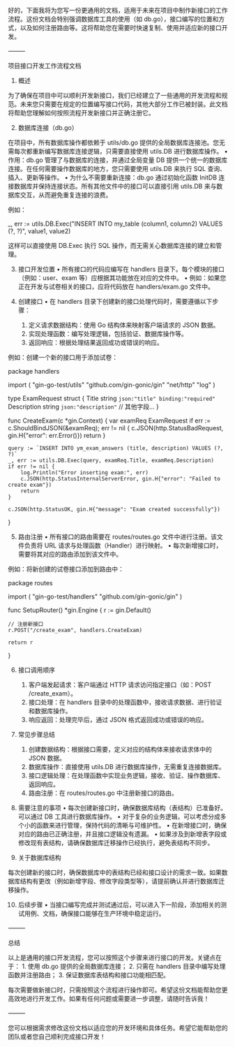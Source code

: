 好的，下面我将为您写一份更通用的文档，适用于未来在项目中制作新接口的工作流程。这份文档会特别强调数据库工具的使用（如 db.go），接口编写的位置和方式，以及如何注册路由等。这将帮助您在需要时快速复制、使用并适应新的接口开发。

⸻

项目接口开发工作流程文档

1. 概述

为了确保在项目中可以顺利开发新接口，我们已经建立了一些通用的开发流程和规范。未来您只需要在规定的位置编写接口代码，其他大部分工作已被封装。此文档将帮助您理解如何按照流程开发新接口并正确注册它。

2. 数据库连接（db.go）

在项目中，所有数据库操作都依赖于 utils/db.go 提供的全局数据库连接池。您无需每次都重新编写数据库连接逻辑，只需要直接使用 utils.DB 进行数据库操作。
	•	作用：db.go 管理了与数据库的连接，并通过全局变量 DB 提供一个统一的数据库连接。在任何需要操作数据库的地方，您只需要使用 utils.DB 来执行 SQL 查询、插入、更新等操作。
	•	为什么不需要重新连接：db.go 通过初始化函数 InitDB 连接数据库并保持连接状态。所有其他文件中的接口可以直接引用 utils.DB 来与数据库交互，从而避免重复连接的浪费。

例如：

_, err := utils.DB.Exec("INSERT INTO my_table (column1, column2) VALUES (?, ?)", value1, value2)

这样可以直接使用 DB.Exec 执行 SQL 操作，而无需关心数据库连接的建立和管理。

3. 接口开发位置
	•	所有接口的代码应编写在 handlers 目录下。每个模块的接口（例如：user、exam 等）应根据其功能放在对应的文件中。
	•	例如：如果您正在开发与试卷相关的接口，应将代码放在 handlers/exam.go 文件中。

4. 创建接口
	•	在 handlers 目录下创建新的接口处理代码时，需要遵循以下步骤：
	1.	定义请求数据结构：使用 Go 结构体来映射客户端请求的 JSON 数据。
	2.	实现处理函数：编写处理逻辑，包括验证、数据库操作等。
	3.	返回响应：根据处理结果返回成功或错误的响应。

例如：创建一个新的接口用于添加试卷：

package handlers

import (
	"gin-go-test/utils"
	"github.com/gin-gonic/gin"
	"net/http"
	"log"
)

type ExamRequest struct {
	Title       string `json:"title" binding:"required"`
	Description string `json:"description"`
	// 其他字段...
}

func CreateExam(c *gin.Context) {
	var examReq ExamRequest
	if err := c.ShouldBindJSON(&examReq); err != nil {
		c.JSON(http.StatusBadRequest, gin.H{"error": err.Error()})
		return
	}

	query := `INSERT INTO ym_exam_answers (title, description) VALUES (?, ?)`
	_, err := utils.DB.Exec(query, examReq.Title, examReq.Description)
	if err != nil {
		log.Println("Error inserting exam:", err)
		c.JSON(http.StatusInternalServerError, gin.H{"error": "Failed to create exam"})
		return
	}

	c.JSON(http.StatusOK, gin.H{"message": "Exam created successfully"})
}

5. 路由注册
	•	所有接口的路由需要在 routes/routes.go 文件中进行注册。该文件负责将 URL 请求与处理函数（Handler）进行映射。
	•	每次新增接口时，需要将其对应的路由添加到该文件中。

例如：将新创建的试卷接口添加到路由中：

package routes

import (
	"gin-go-test/handlers"
	"github.com/gin-gonic/gin"
)

func SetupRouter() *gin.Engine {
	r := gin.Default()

	// 注册新接口
	r.POST("/create_exam", handlers.CreateExam)

	return r
}

6. 接口调用顺序
	1.	客户端发起请求：客户端通过 HTTP 请求访问指定接口（如：POST /create_exam）。
	2.	接口处理：在 handlers 目录中的处理函数中，接收请求数据、进行验证和数据库操作。
	3.	响应返回：处理完毕后，通过 JSON 格式返回成功或错误的响应。

7. 常见步骤总结
	1.	创建数据结构：根据接口需要，定义对应的结构体来接收请求体中的 JSON 数据。
	2.	数据库操作：直接使用 utils.DB 进行数据库操作，无需重复连接数据库。
	3.	接口逻辑处理：在处理函数中实现业务逻辑，接收、验证、操作数据库、返回响应。
	4.	路由注册：在 routes/routes.go 中注册新接口的路由。

8. 需要注意的事项
	•	每次创建新接口时，确保数据库结构（表结构）已准备好。可以通过 DB 工具进行数据库操作。
	•	对于复杂的业务逻辑，可以考虑分成多个小的函数来进行管理，保持代码的清晰与可维护性。
	•	在新增接口时，确保对应的路由已正确注册，并且接口逻辑没有遗漏。
	•	如果涉及到新增表字段或修改现有表结构，请确保数据库迁移操作已经执行，避免表结构不同步。

9. 关于数据库结构

每次创建新的接口时，确保数据库中的表结构已经和接口设计的需求一致。如果数据库结构有更改（例如新增字段、修改字段类型等），请提前确认并进行数据库迁移操作。

10. 后续步骤
	•	当接口编写完成并测试通过后，可以进入下一阶段，添加相关的测试用例、文档，确保接口能够在生产环境中稳定运行。

⸻

总结

以上是通用的接口开发流程，您可以按照这个步骤来进行接口的开发。关键点在于：
	1.	使用 db.go 提供的全局数据库连接；
	2.	只需在 handlers 目录中编写处理函数并注册路由；
	3.	保证数据库表结构和接口功能相匹配。

每次需要做新接口时，只需按照这个流程进行操作即可。希望这份文档能帮助您更高效地进行开发工作。如果有任何问题或需要进一步调整，请随时告诉我！

⸻

您可以根据需求修改这份文档以适应您的开发环境和具体任务。希望它能帮助您的团队或者您自己顺利完成接口开发！